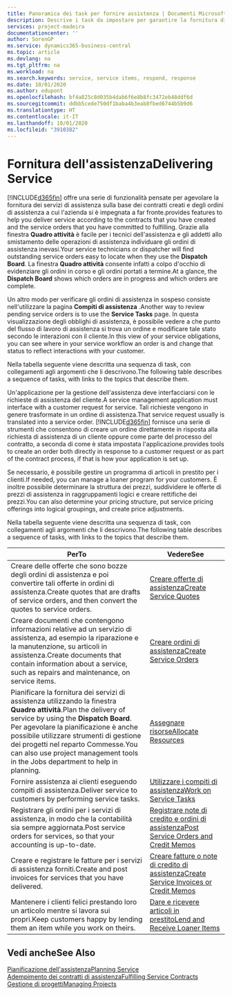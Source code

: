 ```yaml
---
title: Panoramica dei task per fornire assistenza | Documenti Microsoft
description: Descrive i task da impostare per garantire la fornitura di un servizio di qualità e il rispetto degli accordi con i clienti.
services: project-madeira
documentationcenter: ''
author: SorenGP
ms.service: dynamics365-business-central
ms.topic: article
ms.devlang: na
ms.tgt_pltfrm: na
ms.workload: na
ms.search.keywords: service, service items, respond, response
ms.date: 10/01/2020
ms.author: edupont
ms.openlocfilehash: bf4a825c8d035b4dab6f6e8b8fc3472eb48ddf6d
ms.sourcegitcommit: ddbb5cede750df1baba4b3eab8fbed6744b5b9d6
ms.translationtype: HT
ms.contentlocale: it-IT
ms.lasthandoff: 10/01/2020
ms.locfileid: "3910382"
---
```

# <a name="delivering-service"></a><span data-ttu-id="07e49-103">Fornitura dell'assistenza</span><span class="sxs-lookup"><span data-stu-id="07e49-103">Delivering Service</span></span>
[!INCLUDE[d365fin](includes/d365fin_md.md)] <span data-ttu-id="07e49-104">offre una serie di funzionalità pensate per agevolare la fornitura dei servizi di assistenza sulla base dei contratti creati e degli ordini di assistenza a cui l'azienda si è impegnata a far fronte.</span><span class="sxs-lookup"><span data-stu-id="07e49-104">provides features to help you deliver service according to the contracts that you have created and the service orders that you have committed to fulfilling.</span></span> <span data-ttu-id="07e49-105">Grazie alla finestra **Quadro attività** è facile per i tecnici dell'assistenza e gli addetti allo smistamento delle operazioni di assistenza individuare gli ordini di assistenza inevasi.</span><span class="sxs-lookup"><span data-stu-id="07e49-105">Your service technicians or dispatcher will find outstanding service orders easy to locate when they use the **Dispatch Board**.</span></span> <span data-ttu-id="07e49-106">La finestra **Quadro attività** consente infatti a colpo d'occhio di evidenziare gli ordini in corso e gli ordini portati a termine.</span><span class="sxs-lookup"><span data-stu-id="07e49-106">At a glance, the **Dispatch Board** shows which orders are in progress and which orders are complete.</span></span>  
  
<span data-ttu-id="07e49-107">Un altro modo per verificare gli ordini di assistenza in sospeso consiste nell'utilizzare la pagina **Compiti di assistenza** .</span><span class="sxs-lookup"><span data-stu-id="07e49-107">Another way to review pending service orders is to use the **Service Tasks** page.</span></span> <span data-ttu-id="07e49-108">In questa visualizzazione degli obblighi di assistenza, è possibile vedere a che punto del flusso di lavoro di assistenza si trova un ordine e modificare tale stato secondo le interazioni con il cliente.</span><span class="sxs-lookup"><span data-stu-id="07e49-108">In this view of your service obligations, you can see where in your service workflow an order is and change that status to reflect interactions with your customer.</span></span>  
  
<span data-ttu-id="07e49-109">Nella tabella seguente viene descritta una sequenza di task, con collegamenti agli argomenti che li descrivono.</span><span class="sxs-lookup"><span data-stu-id="07e49-109">The following table describes a sequence of tasks, with links to the topics that describe them.</span></span>   

<span data-ttu-id="07e49-110">Un'applicazione per la gestione dell'assistenza deve interfacciarsi con le richieste di assistenza del cliente.</span><span class="sxs-lookup"><span data-stu-id="07e49-110">A service management application must interface with a customer request for service.</span></span> <span data-ttu-id="07e49-111">Tali richieste vengono in genere trasformate in un ordine di assistenza.</span><span class="sxs-lookup"><span data-stu-id="07e49-111">That service request usually is translated into a service order.</span></span> [!INCLUDE[d365fin](includes/d365fin_md.md)] <span data-ttu-id="07e49-112">fornisce una serie di strumenti che consentono di creare un ordine direttamente in risposta alla richiesta di assistenza di un cliente oppure come parte del processo del contratto, a seconda di come è stata impostata l'applicazione.</span><span class="sxs-lookup"><span data-stu-id="07e49-112">provides tools to create an order both directly in response to a customer request or as part of the contract process, if that is how your application is set up.</span></span>  
  
<span data-ttu-id="07e49-113">Se necessario, è possibile gestire un programma di articoli in prestito per i clienti.</span><span class="sxs-lookup"><span data-stu-id="07e49-113">If needed, you can manage a loaner program for your customers.</span></span> <span data-ttu-id="07e49-114">È inoltre possibile determinare la struttura dei prezzi, suddividere le offerte di prezzi di assistenza in raggruppamenti logici e creare rettifiche dei prezzi.</span><span class="sxs-lookup"><span data-stu-id="07e49-114">You can also determine your pricing structure, put service pricing offerings into logical groupings, and create price adjustments.</span></span>  
  
<span data-ttu-id="07e49-115">Nella tabella seguente viene descritta una sequenza di task, con collegamenti agli argomenti che li descrivono.</span><span class="sxs-lookup"><span data-stu-id="07e49-115">The following table describes a sequence of tasks, with links to the topics that describe them.</span></span>   
  
|<span data-ttu-id="07e49-116">**Per**</span><span class="sxs-lookup"><span data-stu-id="07e49-116">**To**</span></span>|<span data-ttu-id="07e49-117">**Vedere**</span><span class="sxs-lookup"><span data-stu-id="07e49-117">**See**</span></span>|  
|------------|-------------|  
|<span data-ttu-id="07e49-118">Creare delle offerte che sono bozze degli ordini di assistenza e poi convertire tali offerte in ordini di assistenza.</span><span class="sxs-lookup"><span data-stu-id="07e49-118">Create quotes that are drafts of service orders, and then convert the quotes to service orders.</span></span>|[<span data-ttu-id="07e49-119">Creare offerte di assistenza</span><span class="sxs-lookup"><span data-stu-id="07e49-119">Create Service Quotes</span></span>](service-how-to-create-service-quotes.md)|
|<span data-ttu-id="07e49-120">Creare documenti che contengono informazioni relative ad un servizio di assistenza, ad esempio la riparazione e la manutenzione, su articoli in assistenza.</span><span class="sxs-lookup"><span data-stu-id="07e49-120">Create documents that contain information about a service, such as repairs and maintenance, on service items.</span></span>|[<span data-ttu-id="07e49-121">Creare ordini di assistenza</span><span class="sxs-lookup"><span data-stu-id="07e49-121">Create Service Orders</span></span>](service-how-to-create-service-orders.md)|
|<span data-ttu-id="07e49-122">Pianificare la fornitura dei servizi di assistenza utilizzando la finestra **Quadro attività**.</span><span class="sxs-lookup"><span data-stu-id="07e49-122">Plan the delivery of service by using the **Dispatch Board**.</span></span> <span data-ttu-id="07e49-123">Per agevolare la pianificazione è anche possibile utilizzare strumenti di gestione dei progetti nel reparto Commesse.</span><span class="sxs-lookup"><span data-stu-id="07e49-123">You can also use project management tools in the Jobs department to help in planning.</span></span>|[<span data-ttu-id="07e49-124">Assegnare risorse</span><span class="sxs-lookup"><span data-stu-id="07e49-124">Allocate Resources</span></span>](service-how-to-allocate-resources.md)|  
|<span data-ttu-id="07e49-125">Fornire assistenza ai clienti eseguendo compiti di assistenza.</span><span class="sxs-lookup"><span data-stu-id="07e49-125">Deliver service to customers by performing service tasks.</span></span>|[<span data-ttu-id="07e49-126">Utilizzare i compiti di assistenza</span><span class="sxs-lookup"><span data-stu-id="07e49-126">Work on Service Tasks</span></span>](service-how-to-work-on-service-tasks.md)|  
|<span data-ttu-id="07e49-127">Registrare gli ordini per i servizi di assistenza, in modo che la contabilità sia sempre aggiornata.</span><span class="sxs-lookup"><span data-stu-id="07e49-127">Post service orders for services, so that your accounting is up-to-date.</span></span>|[<span data-ttu-id="07e49-128">Registrare note di credito e ordini di assistenza</span><span class="sxs-lookup"><span data-stu-id="07e49-128">Post Service Orders and Credit Memos</span></span>](service-how-to-post-service-orders.md)|  
|<span data-ttu-id="07e49-129">Creare e registrare le fatture per i servizi di assistenza forniti.</span><span class="sxs-lookup"><span data-stu-id="07e49-129">Create and post invoices for services that you have delivered.</span></span>|[<span data-ttu-id="07e49-130">Creare fatture o note di credito di assistenza</span><span class="sxs-lookup"><span data-stu-id="07e49-130">Create Service Invoices or Credit Memos</span></span>](service-how-create-invoices.md)|  
|<span data-ttu-id="07e49-131">Mantenere i clienti felici prestando loro un articolo mentre si lavora sui propri.</span><span class="sxs-lookup"><span data-stu-id="07e49-131">Keep customers happy by lending them an item while you work on theirs.</span></span>| [<span data-ttu-id="07e49-132">Dare e ricevere articoli in prestito</span><span class="sxs-lookup"><span data-stu-id="07e49-132">Lend and Receive Loaner Items</span></span>](service-how-to-lend-receive-loaners.md)|
  
## <a name="see-also"></a><span data-ttu-id="07e49-133">Vedi anche</span><span class="sxs-lookup"><span data-stu-id="07e49-133">See Also</span></span>  
[<span data-ttu-id="07e49-134">Pianificazione dell'assistenza</span><span class="sxs-lookup"><span data-stu-id="07e49-134">Planning Service</span></span>](service-plan-service.md)  
[<span data-ttu-id="07e49-135">Adempimento dei contratti di assistenza</span><span class="sxs-lookup"><span data-stu-id="07e49-135">Fulfilling Service Contracts</span></span>](service-fulfill-service-contracts.md)  
[<span data-ttu-id="07e49-136">Gestione di progetti</span><span class="sxs-lookup"><span data-stu-id="07e49-136">Managing Projects</span></span>](projects-manage-projects.md)  

